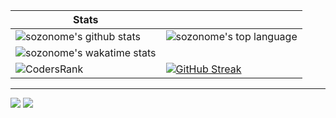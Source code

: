 | Stats | |
|---|---|
| ![sozonome's github stats](https://github-readme-stats.vercel.app/api?username=sozonome&show_icons=true&theme=dracula) | ![sozonome's top language](https://github-readme-stats.vercel.app/api/top-langs/?username=sozonome&theme=dracula&layout=compact) |
| ![sozonome's wakatime stats](https://github-readme-stats.vercel.app/api/wakatime?username=sozonome&layout=compact&theme=dracula&langs_count=6) |  |
| ![CodersRank](https://cr-ss-service.azurewebsites.net/api/ScreenShot?widget=summary&username=sozonome) | [![GitHub Streak](http://github-readme-streak-stats.herokuapp.com?user=sozonome&theme=dracula)](https://git.io/streak-stats) |

---
![](https://komarev.com/ghpvc/?username=sozonome&color=grey)
![](https://hit.yhype.me/github/profile?user_id=17046154)
